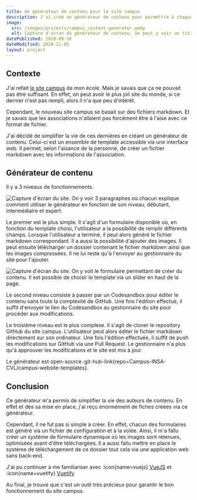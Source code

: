 ```yaml
---
title: Un générateur de contenu pour le site campus
description: J'ai créé un générateur de contenu pour permettre à chaque association de mon campus de créer et personnaliser sa page pour le site campus. 
image:
  src: /images/projects/campus_content-generator.webp
  alt: Capture d'écran du générateur de contenu. On peut y voir un titre "Bienvenue dans les templates pour les associations". Dessous, on retrouve différentes cartes en fonction du template.
datePublished: 2020-09-16
dateModified: 2020-11-05
layout: project
---
```


## Contexte

J'ai refait [le site campus](./new-website-campus.md) de mon école. Mais je savais que ça ne pouvait pas être suffisant. En effet, on peut avoir le plus joli site du monde, si ce dernier n'est pas rempli, alors il n'a que peu d'intérêt.

Cependant, le nouveau site campus se basait sur des fichiers markdown. Et je savais que les associations n'allaient pas forcément être à l'aise avec ce format de fichier.

J'ai décidé de simplifier la vie de ces dernières en créant un générateur de contenu. Celui-ci est un ensemble de template accessible via une interface web. Il permet, selon l'aisance de la personne, de créer un fichier markdown avec les informations de l'association.

## Générateur de contenu

Il y a 3 niveaux de fonctionnements.

![Capture d'écran du site. On y voir 3 paragraphes où chacun explique comment utiliser le générateur en fonction de son niveau, débutant, intermédiaire et expert.](/images/projects/campus_levels.webp)

Le premier est le plus simple. Il s'agit d'un formulaire disponible où, en fonction du template choisi, l'utilisateur a la possibilité de remplir différents champs. Lorsque l'utilisateur a terminé, il peut alors généré le fichier markdown correspondant. Il a aussi la possibilité d'ajouter des images. Il peut ensuite télécharger un dossier contenant le fichier markdown ainsi que les images compressées. Il ne lui reste qu'à l'envoyer au gestionnaire du site pour l'ajouter.

![Capture d'écran du site. On y voit le formulaire permettant de créer du contenu. Il est possible de choisir le template via un slider en haut de la page.](/images/projects/campus_form.webp)

Le second niveau consiste à passer par un Codesandbox pour éditer le contenu sans toute la complexité de GitHub. Une fois l'édition effectué, il suffit d'envoyer le lien du Codesandbox au gestionnaire du site pour procéder aux modifications.

Le troisième niveau est le plus complexe. Il s'agit de cloner le repository GitHub du site campus. L'utilisateur peut alors éditer le fichier markdown directement sur son ordinateur. Une fois l'édition effectuée, il suffit de push les modifications sur GitHub via une Pull Request. Le gestionnaire n'a plus qu'à approuver les modifications et le site est mis à jour.

Le générateur est open-source :git-hub-link{repo=Campus-INSA-CVL/campus-website-templates}.

## Conclusion

Ce générateur m'a permis de simplifier la vie des auteurs de contenu. En effet et dès sa mise en place, j'ai reçu énormément de fiches créées via ce générateur.

Cependant, il ne fut pas si simple à créer. En effet, chacun des formulaires est généré via un fichier de configuration et à la volée. Ainsi, il m'a fallu créer un système de formulaire dynamique où les images sont retenues, optimisées avant d'être téléchargées. Il a aussi fallu mettre en place le système de téléchargement de ce dossier tout cela via une application web sans back-end.

J'ai pu continuer à me familiariser avec :icon{name=vuejs} [VueJS](https://vuejs.org) et :icon{name=vuetify} [Vuetify](https://vuetifyjs.com). 

Au final, je trouve que c'est un outil très précieux pour garantir le bon fonctionnement du site campus.
